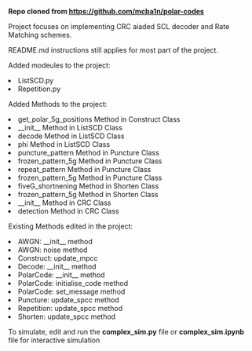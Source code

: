 <strong>Repo cloned from https://github.com/mcba1n/polar-codes</strong>

Project focuses on implementing CRC aiaded SCL decoder and Rate Matching schemes.

README.md instructions still applies for most part of the project.

Added modeules to the project:

<li>ListSCD.py</li>
<li>Repetition.py</li>

Added Methods to the project:

<li>get_polar_5g_positions Method in Construct Class</li>
<li>__init__ Method in ListSCD Class</li>
<li>decode Method in ListSCD Class</li>
<li>phi Method in ListSCD Class</li>
<li>puncture_pattern Method in Puncture Class</li>
<li>frozen_pattern_5g Method in Puncture Class</li>
<li>repeat_pattern Method in Puncture Class</li>
<li>frozen_pattern_5g Method in Puncture Class</li>
<li>fiveG_shortnening Method in Shorten Class</li>
<li>frozen_pattern_5g Method in Shorten Class</li>
<li>__init__ Method in CRC Class</li>
<li>detection Method in CRC Class</li>


Existing Methods edited in the project:

<li>AWGN: __init__ method</li>
<li>AWGN: noise method</li>
<li>Construct: update_mpcc</li>
<li>Decode: __init__ method</li>
<li>PolarCode: __init__ method</li>
<li>PolarCode: initialise_code method</li>
<li>PolarCode: set_message method</li>
<li>Puncture: update_spcc method</li>
<li>Repetition: update_spcc method</li>
<li>Shorten: update_spcc method</li>


To simulate, edit and run the <strong>complex_sim.py</strong> file or <strong>complex_sim.ipynb</strong> file for interactive simulation